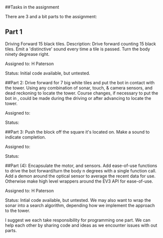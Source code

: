 ##Tasks in the assignment

There are 3 and a bit parts to the assignment:

## Part 1
Driving Forward 15 black tiles.
Description: Drive forward counting 15 black tiles.
Emit a 'distinctive' sound every time a tile is passed.
Turn the body ninety degrease right.

Assigned to: H Paterson

Status: Initial code available, but untested.


##Part 2:
Drive forward for 7 big white tiles and put the bot in contact with the tower.
Using any combination of sonar, touch, & camera sensors, and dead reckoning to locate the tower.
Course changes, if necessary to put the bot in , could be made during the driving or after advancing to locate the tower.

Assigned to:

Status:


##Part 3:
Push the block off the square it's located on.
Make a sound to indicate completion.

Assigned to:

Status:


##Part (4):
Encapsulate the motor, and sensors.
Add ease-of-use functions to drive the bot forward/turn the body n degrees with a single function call.
Add a demon around the optical sensor to average the recent data for use.
Otherwise make high level wrappers around the EV3 API for ease-of-use.

Assigned to: H Paterson

Status: Intial code available, but untested. 
We may also want to wrap the sonar into a search algorithm, depending how we implement the approach to the tower.



I suggest we each take responsibility for programming one part. We can help each other by sharing code and
ideas as we encounter issues with out parts.





